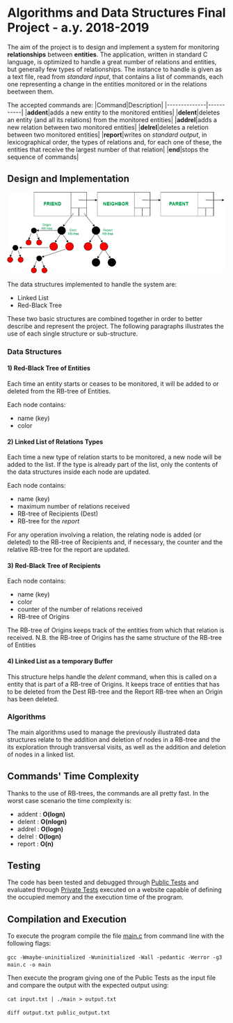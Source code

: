 # Algorithms and Data Structures Final Project - a.y. 2018-2019
The aim of the project is to design and implement a system for monitoring **relationships** between **entities**. 
The application, written in standard C language, is optimized to handle a great number of relations and entities, but generally few types of relationships. 
The instance to handle is given as a text file, read from *standard input*, that contains a list of commands, each one representing a change in the entities monitored or in the relations beetween them.

The accepted commands are:
|Command|Description|
|--------------|-----------|
|__addent__|adds a new entity to the monitored entities|
|__delent__|deletes an entity (and all its relations) from the monitored entities|
|__addrel__|adds a new relation between two monitored entities|
|__delrel__|deletes a reletion between two monitored entities|
|__report__|writes on *standard output*, in lexicographical order, the types of relations and, for each one of these, the entities that receive the largest number of that relation|
|__end__|stops the sequence of commands|

## Design and Implementation
![alt text](https://github.com/LorenzoMainetti/API-2019-FinalProject/blob/master/apiProject_Diagram.png)

The data structures implemented to handle the system are:
* Linked List
* Red-Black Tree

These two basic structures are combined together in order to better describe and represent the project. The following paragraphs illustrates the use of each single structure or sub-structure.

### Data Structures
#### 1) Red-Black Tree of Entities
Each time an entity starts or ceases to be monitored, it will be added to or deleted from the RB-tree of Entities.

Each node contains:
* name (key)
* color

#### 2) Linked List of Relations Types
Each time a new type of relation starts to be monitored, a new node will be added to the list. If the type is already part of the list, only the contents of the data structures inside each node are updated.

Each node contains:
* name (key)
* maximum number of relations received
* RB-tree of Recipients (Dest)
* RB-tree for the *report*

For any operation involving a relation, the relating node is added (or deleted) to the RB-tree of Recipients and, if necessary, the counter and the relative RB-tree for the report are updated.

#### 3) Red-Black Tree of Recipients
Each node contains:
* name (key)
* color
* counter of the number of relations received
* RB-tree of Origins 

The RB-tree of Origins keeps track of the entities from which that relation is received.
N.B. the RB-tree of Origins has the same structure of the RB-tree of Entities

#### 4) Linked List as a temporary Buffer
This structure helps handle the *delent* command, when this is called on a entity that is part of a RB-tree of Origins. It keeps trace of entities that has to be deleted from the Dest RB-tree and the Report RB-tree when an Origin has been deleted.

### Algorithms
The main algorithms used to manage the previously illustrated data structures relate to the addition and deletion of nodes in a RB-tree and the its exploration through transversal visits, as well as the addition and deletion of nodes in a linked list.

## Commands' Time Complexity
Thanks to the use of RB-trees, the commands are all pretty fast. In the worst case scenario the time complexity is:
* addent :  **O(logn)**
* delent :  **O(nlogn)**
* addrel :  **O(logn)**
* delrel :  **O(logn)**
* report :  **O(n)**

## Testing
The code has been tested and debugged through [Public Tests](https://github.com/LorenzoMainetti/API-2019-FinalProject/tree/master/test/public) and evaluated through [Private Tests](https://github.com/LorenzoMainetti/API-2019-FinalProject/tree/master/test/private) executed on a website capable of defining the occupied memory and the execution time of the program.

## Compilation and Execution
To execute the program compile the file [main.c](https://github.com/LorenzoMainetti/API-2019-FinalProject/blob/master/main.c) from command line with the following flags:

  `gcc -Wmaybe-uninitialized -Wuninitialized -Wall -pedantic -Werror -g3 main.c -o main`

Then execute the program giving one of the Public Tests as the input file and compare the output with the expected output using:

 `cat input.txt | ./main > output.txt`
 
 `diff output.txt public_output.txt `
